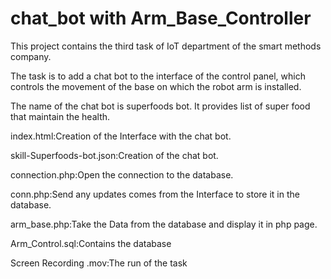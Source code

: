 # chat_bot with Arm_Base_Controller

This project contains the third task of IoT department of the smart methods company.

The task is to add a chat bot to the interface of the control panel, which controls the movement of the base on which the robot arm is installed.

The name of the chat bot is superfoods bot. It provides list of super food that maintain the health.

index.html:Creation of the Interface with the chat bot.

skill-Superfoods-bot.json:Creation of the chat bot.







connection.php:Open the connection to the database. 

conn.php:Send any updates comes from the Interface to store it in the database.

arm_base.php:Take the Data from the database and display it in php page.          

Arm_Control.sql:Contains the  database     
   
Screen Recording .mov:The run of the task
